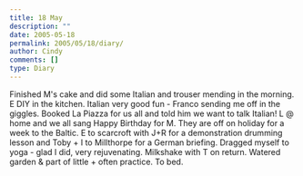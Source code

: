 ```yaml
---
title: 18 May
description: ""
date: 2005-05-18
permalink: 2005/05/18/diary/
author: Cindy
comments: []
type: Diary
---
```


Finished M's cake and did some Italian and trouser mending in the morning. E DIY in the kitchen. Italian very good fun - Franco sending me off in the giggles. Booked La Piazza for us all and told him we want to talk Italian! L @ home and we all sang Happy Birthday for M. They are off on holiday for a week to the Baltic. E to scarcroft with J+R for a demonstration drumming lesson and Toby + I to Millthorpe for a German briefing. Dragged myself to yoga - glad I did, very rejuvenating. Milkshake with T on return. Watered garden & part of little + often practice. To bed.
